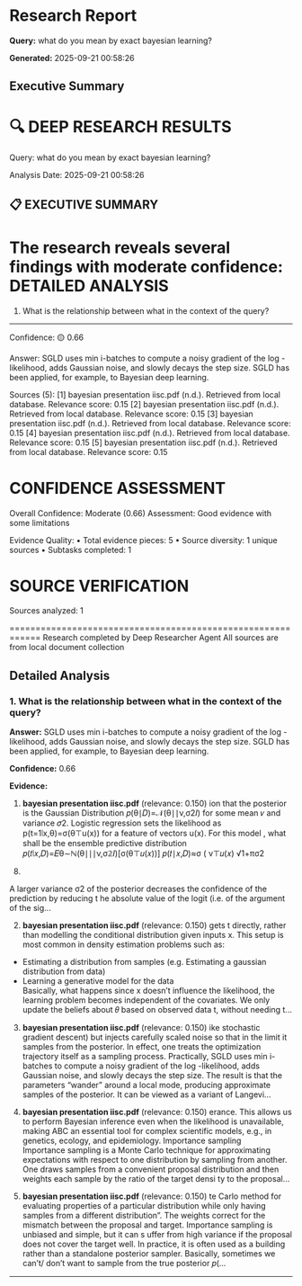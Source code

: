 # Research Report

**Query:** what do you mean by exact bayesian learning?


**Generated:** 2025-09-21 00:58:26

## Executive Summary

🔍 DEEP RESEARCH RESULTS
============================================================
Query: what do you mean by exact bayesian learning?

Analysis Date: 2025-09-21 00:58:26

📋 EXECUTIVE SUMMARY
------------------------------
The research reveals several findings with moderate confidence:
DETAILED ANALYSIS
==================================================

1. What is the relationship between what in the context of the query?
----------------------------------------
Confidence: 🟡 0.66

Answer:
SGLD uses min i-batches to compute a noisy gradient of the log -likelihood, adds
Gaussian noise, and slowly decays the step size. SGLD has been applied, for
example, to Bayesian deep learning.

Sources (5):
  [1] bayesian presentation iisc.pdf (n.d.). Retrieved from local database. Relevance score: 0.15
  [2] bayesian presentation iisc.pdf (n.d.). Retrieved from local database. Relevance score: 0.15
  [3] bayesian presentation iisc.pdf (n.d.). Retrieved from local database. Relevance score: 0.15
  [4] bayesian presentation iisc.pdf (n.d.). Retrieved from local database. Relevance score: 0.15
  [5] bayesian presentation iisc.pdf (n.d.). Retrieved from local database. Relevance score: 0.15

CONFIDENCE ASSESSMENT
==================================================
Overall Confidence: Moderate (0.66)
Assessment: Good evidence with some limitations

Evidence Quality:
  • Total evidence pieces: 5
  • Source diversity: 1 unique sources
  • Subtasks completed: 1

SOURCE VERIFICATION
==================================================
Sources analyzed: 1

============================================================
Research completed by Deep Researcher Agent
All sources are from local document collection

## Detailed Analysis

### 1. What is the relationship between what in the context of the query?

**Answer:** SGLD uses min i-batches to compute a noisy gradient of the log -likelihood, adds Gaussian noise, and slowly decays the step size. SGLD has been applied, for example, to Bayesian deep learning.

**Confidence:** 0.66

**Evidence:**

1. **bayesian presentation iisc.pdf** (relevance: 0.150)
   ion that the posterior is the Gaussian Distribution 
𝑝(θ∣𝐷)=𝒩(θ∣∣ν,σ2𝐼) for some mean 𝜈 and variance 𝜎2. Logistic regression sets the likelihood 
as p(t=1∣x,θ)=σ(θ⊤u(x)) for a feature of vectors u(x). For this model , what shall be the 
ensemble predictive distribution  
𝑝(𝑡∣𝑥,𝐷)=𝐸θ∼ℕ(θ∣∣∣ν,σ𝟚𝐼)[σ(θ⊤𝑢(𝑥))] 
𝑝(𝑡∣𝑥,𝐷)≈σ
( ν⊤𝑢(𝑥)
√1+πσ2
8)  
A larger variance σ2 of the posterior decreases the confidence of the prediction by reducing t he 
absolute value of the logit (i.e. of the argument of the sig...

2. **bayesian presentation iisc.pdf** (relevance: 0.150)
   gets t 
directly, rather than modelling the conditional distribution given inputs x. This setup is most common 
in density estimation problems such as:  
- Estimating a distribution from samples (e.g. Estimating a gaussian distribution from data)  
- Learning a generative model for the data  
Basically, what happens since x doesn’t influence the likelihood, the learning problem becomes 
independent of the covariates. We only update the beliefs about 𝜃 based on observed data t, without 
needing t...

3. **bayesian presentation iisc.pdf** (relevance: 0.150)
   ike stochastic gradient descent) but injects carefully scaled noise so that in the limit it samples from 
the posterior. In effect, one treats the optimization trajectory itself as a sampling process. Practically, 
SGLD uses min i-batches to compute a noisy gradient of the log -likelihood, adds Gaussian noise, and 
slowly decays the step size. The result is that the parameters “wander” around a local mode, producing 
approximate samples of the posterior. It can be viewed as a variant  of Langevi...

4. **bayesian presentation iisc.pdf** (relevance: 0.150)
   erance. This allows us to perform Bayesian inference even when the likelihood is unavailable, making ABC an 
essential tool for complex scientific models, e.g., in genetics, ecology, and epidemiology. Importance sampling  
Importance sampling is a Monte Carlo technique for approximating expectations with respect to one 
distribution by sampling from another. One draws samples from a convenient proposal distribution 
and then weights each sample by the ratio of the target densi ty to the proposal...

5. **bayesian presentation iisc.pdf** (relevance: 0.150)
   te Carlo method for evaluating properties of a particular distribution while only 
having samples from a different distribution”. The weights correct for the mismatch between the 
proposal and target. Importance sampling is unbiased and simple, but it can s uffer from high variance 
if the proposal does not cover the target well. In practice, it is often used as a building rather than a 
standalone posterior sampler. Basically, sometimes  we can’t/ don’t want to sample from the true posterior 𝑝(...

---

